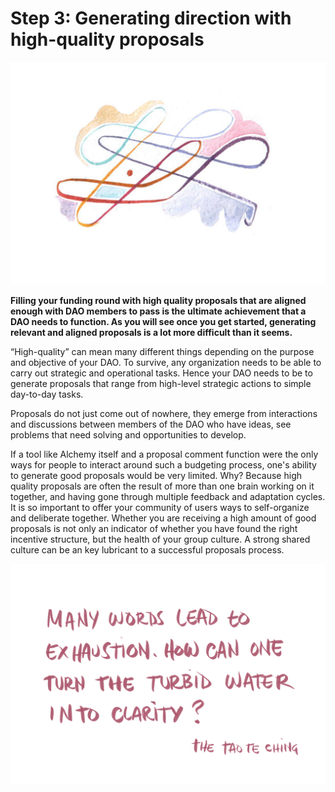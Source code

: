 # Step 3: Generating direction with high-quality proposals

![](../../.gitbook/assets/photo_2019-01-01_08-16-45.jpg)

**Filling your funding round with high quality proposals that are aligned enough with DAO members to pass is the ultimate achievement that a DAO needs to function. As you will see once you get started, generating relevant and aligned proposals is a lot more difficult than it seems.**

“High-quality” can mean many different things depending on the purpose and objective of your DAO. To survive, any organization needs to be able to carry out strategic and operational tasks. Hence your DAO needs to be to generate proposals that range from high-level strategic actions to simple day-to-day tasks.   

Proposals do not just come out of nowhere, they emerge from interactions and discussions between members of the DAO who have ideas, see problems that need solving and opportunities to develop.

If a tool like Alchemy itself and a proposal comment function were the only ways for people to interact around such a budgeting process, one's ability to generate good proposals would be very limited. Why? Because high quality proposals are often the result of more than one brain working on it together, and having gone through multiple feedback and adaptation cycles. It is so important to offer your community of users ways to self-organize and deliberate together. Whether you are receiving a high amount of good proposals is not only an indicator of whether you have found the right incentive structure, but the health of your group culture. A strong shared culture can be an key lubricant to a successful proposals process.

![](../../.gitbook/assets/manywords.png)

